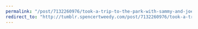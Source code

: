 ```yaml
---
permalink: "/post/7132260976/took-a-trip-to-the-park-with-sammy-and-joey-they"
redirect_to: "http://tumblr.spencertweedy.com/post/7132260976/took-a-trip-to-the-park-with-sammy-and-joey-they"
---
```

